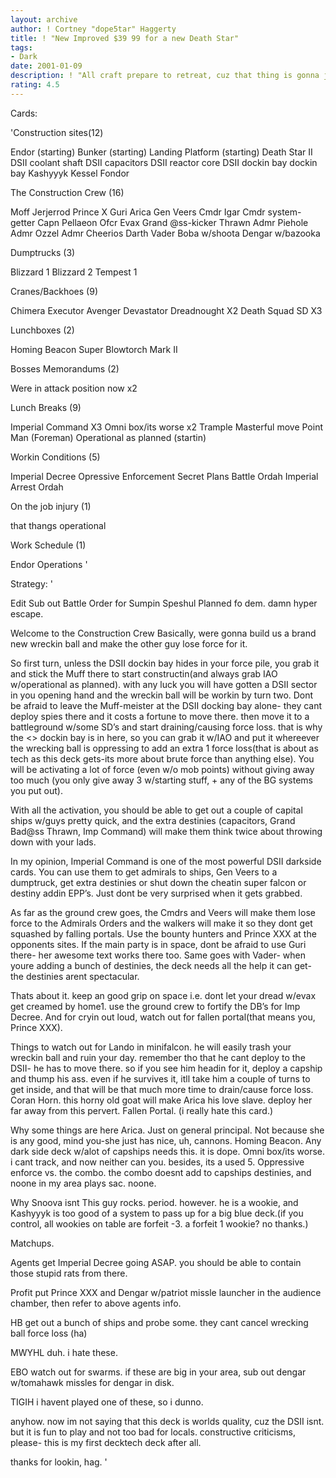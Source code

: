 ```yaml
---
layout: archive
author: ! Cortney "dope5tar" Haggerty
title: ! "New Improved $39 99 for a new Death Star"
tags:
- Dark
date: 2001-01-09
description: ! "All craft prepare to retreat, cuz that thing is gonna jack us up"
rating: 4.5
---
```

Cards: 

'Construction sites(12)

Endor (starting)
Bunker (starting)
Landing Platform (starting)
Death Star II
DSII coolant shaft
DSII capacitors
DSII reactor core
DSII dockin bay
 dockin bay
Kashyyyk
Kessel
Fondor

The Construction Crew (16)

Moff Jerjerrod
Prince X
Guri
Arica
Gen Veers
Cmdr Igar
Cmdr system-getter
Capn Pellaeon
Ofcr Evax
Grand @ss-kicker Thrawn
Admr Piehole
Admr Ozzel
Admr Cheerios
Darth Vader
Boba w/shoota
Dengar w/bazooka

Dumptrucks (3)

Blizzard 1
Blizzard 2
Tempest 1

Cranes/Backhoes (9)

Chimera
Executor
Avenger
Devastator
Dreadnought X2
Death Squad SD X3

Lunchboxes (2)

Homing Beacon
Super Blowtorch Mark II

Bosses Memorandums (2)

Were in attack position now x2

Lunch Breaks (9)

Imperial Command X3
Omni box/its worse x2
Trample
Masterful move
Point Man (Foreman)
Operational as planned (startin)

Workin Conditions (5)

Imperial Decree
Opressive Enforcement
Secret Plans
Battle Ordah
Imperial Arrest Ordah

On the job injury (1)

that thangs operational

Work Schedule (1)

Endor Operations
'

Strategy: '

Edit Sub out Battle Order for Sumpin Speshul Planned fo dem. damn hyper escape.

Welcome to the Construction Crew Basically, were gonna build us a brand new wreckin ball and make the other guy lose force for it.

So first turn, unless the DSII dockin bay hides in your force pile, you grab it and stick the Muff there to start constructin(and always grab IAO w/operational as planned). with any luck you will have gotten a DSII sector in you opening hand and the wreckin ball will be workin by turn two.  Dont be afraid to leave the Muff-meister at the DSII docking bay alone- they cant deploy spies there and it costs a fortune to move there. then move it to a battleground w/some SD’s and start draining/causing force loss.	that is why the <> dockin bay is in here, so you can grab it w/IAO and put it whereever the wrecking ball is oppressing to add an extra 1 force loss(that is about as tech as this deck gets-its more about brute force than anything else).  You will be activating a lot of force (even w/o mob points) without giving away too much (you only give away 3 w/starting stuff, + any of the BG systems you put out).

 With all the activation, you should be able to get out a couple of capital ships w/guys pretty quick, and the extra destinies (capacitors, Grand Bad@ss Thrawn, Imp Command) will make them think twice about throwing down with your lads.

In my opinion, Imperial Command is one of the most powerful DSII darkside cards. You can use them to get admirals to ships, Gen Veers to a dumptruck, get extra destinies or shut down the cheatin super falcon or destiny addin EPP’s. Just dont be very surprised when it gets grabbed.

As far as the ground crew goes, the Cmdrs and Veers will make them lose force to the Admirals Orders and the walkers will make it so they dont get squashed by falling portals. Use the bounty hunters and Prince XXX at the opponents sites.  If the main party is in space, dont be afraid to use Guri there- her awesome text works there too. Same goes with Vader- when youre adding a bunch of destinies, the deck needs all the help it can get- the destinies arent spectacular.

Thats about it.  keep an good grip on space i.e. dont let your dread w/evax get creamed by home1. use the ground crew to fortify the DB’s for Imp Decree. And for cryin out loud, watch out for fallen portal(that means you, Prince XXX).

Things to watch out for
Lando in minifalcon.  he will easily trash your wreckin ball and ruin your day. remember tho that he cant deploy to the DSII- he has to move there.  so if you see him headin for it, deploy a capship and thump his ass. even if he survives it, itll take him a couple of turns to get inside, and that will be that much more time to drain/cause force loss.
Coran Horn. this horny old goat will make Arica his love slave. deploy her far away from this pervert.
Fallen Portal. (i really hate this card.)

Why some things are here
Arica. Just on general principal. Not because she is any good, mind you-she just has nice, uh, cannons.
Homing Beacon. Any dark side deck w/alot of capships needs this. it is dope.
Omni box/its worse. i cant track, and now neither can you. besides, its a used 5.
Oppressive enforce vs. the combo. the combo doesnt add to capships destinies, and noone in my area plays sac. noone.

Why Snoova isnt
This guy rocks. period. however. he is a wookie, and Kashyyyk is too good of a system to pass up for a big blue deck.(if you control, all wookies on table are forfeit -3. a forfeit 1 wookie? no thanks.)

Matchups.

Agents
get Imperial Decree going ASAP. you should be able to contain those stupid rats from there.

Profit
put Prince XXX and Dengar w/patriot missle launcher in the audience chamber, then refer to above agents info.

HB
get out a bunch of ships and probe some. they cant cancel wrecking ball force loss (ha)

MWYHL
duh. i hate these.

EBO
watch out for swarms. if these are big in your area, sub out dengar w/tomahawk missles for dengar in disk.

TIGIH
i havent played one of these, so i dunno.

anyhow. now im not saying that this deck is worlds quality, cuz the DSII isnt. but it is fun to play and not too bad for locals. constructive criticisms, please- this is my first decktech deck after all.

thanks for lookin,
hag.  '